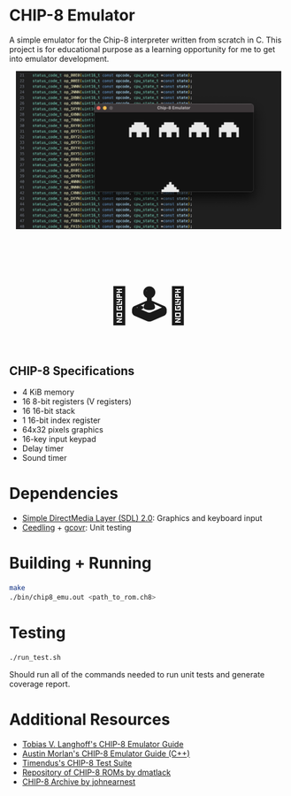 # CHIP-8 Emulator

A simple emulator for the Chip-8 interpreter written from scratch in C.
This project is for educational purpose as a learning opportunity for me to get into emulator development.
<div align="center">
  <img src="./doc/chip-8.png" alt="screen shot" width="480"/>
</div>
<div align="center">
  <h1 style="font-weight: bold; font-size: 64px">
    👾🕹️👾
  </h1>
</div>

## CHIP-8 Specifications

- 4 KiB memory
- 16 8-bit registers (V registers)
- 16 16-bit stack
- 1 16-bit index register
- 64x32 pixels graphics
- 16-key input keypad
- Delay timer
- Sound timer

# Dependencies

- [Simple DirectMedia Layer (SDL) 2.0](https://wiki.libsdl.org/SDL2/FrontPage): Graphics and keyboard input
- [Ceedling](https://www.throwtheswitch.org/ceedling) + [gcovr](https://github.com/gcovr/gcovr): Unit testing

# Building + Running

```sh
make
./bin/chip8_emu.out <path_to_rom.ch8>
```

# Testing

```sh
./run_test.sh
```

Should run all of the commands needed to run unit tests and generate coverage report.

# Additional Resources

- [Tobias V. Langhoff's CHIP-8 Emulator Guide](https://tobiasvl.github.io/blog/write-a-chip-8-emulator/)
- [Austin Morlan's CHIP-8 Emulator Guide (C++)](https://austinmorlan.com/posts/chip8_emulator/)
- [Timendus's CHIP-8 Test Suite](https://github.com/Timendus/chip8-test-suite)
- [Repository of CHIP-8 ROMs by dmatlack](https://github.com/dmatlack/chip8)
- [CHIP-8 Archive by johnearnest](https://johnearnest.github.io/chip8Archive/)